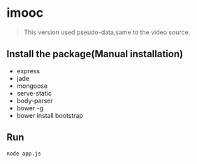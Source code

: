 # imooc
> This version used pseudo-data,same to the video source.
## Install the package(Manual installation)
- express
- jade
- mongoose
- serve-static
- body-parser
- bower -g
- bower install bootstrap
## Run
```
node app.js
```
